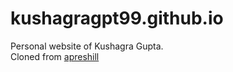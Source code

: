 # kushagragpt99.github.io
Personal website of Kushagra Gupta.  
Cloned from [apreshill](https://github.com/rbind/apreshill/)
